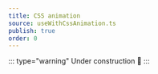```yaml
---
title: CSS animation
source: useWithCssAnimation.ts
publish: true
order: 0
---
```


::: type="warning"
Under construction 🚧
:::
